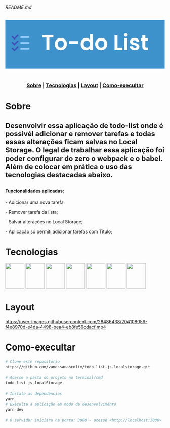 
###### README.md
<div align="center">
<img src="./src/assets/icone.png" alt="Logo"/></br>
</div>

<h1 align="center" style="font-weight:bold; color:#61DBFB"></h1>

<h3 align="center">
  <a  href="#sobre">Sobre</a> |
  <a href="#tecnologias">Tecnologias</a> |
  <a href="#layout">Layout</a> |
  <a href="#como-execultar">Como-execultar</a> 
</h3>

# Sobre
<h4 style="font-size:22px">Desenvolvir essa aplicação de todo-list onde é possivél adicionar e remover tarefas e todas essas alterações ficam salvas no Local Storage. O legal de trabalhar essa aplicação foi poder configurar do zero o webpack e o babel. Além de colocar em prática o uso das tecnologias destacadas abaixo.</h4> 

<h4> Funcionalidades aplicadas:</h4> 
<p>- Adicionar uma nova tarefa;</P>
<p>- Remover tarefa da lista;</P>
<p>- Salvar alterações no Local Storage;</P>
<p>- Aplicação só permiti adicionar tarefas com Titulo;</P>




# Tecnologias
<div display="flex" >
 <img  height="80" width="60"  src="https://cdn.jsdelivr.net/gh/devicons/devicon/icons/html5/html5-original-wordmark.svg" />
 <img height="80" width="60" src="https://cdn.jsdelivr.net/gh/devicons/devicon/icons/css3/css3-original-wordmark.svg" />
 <img  height="80" width="60" src="https://cdn.jsdelivr.net/gh/devicons/devicon/icons/javascript/javascript-original.svg" />
 <img   height="80" width="60" src="https://cdn.jsdelivr.net/gh/devicons/devicon/icons/react/react-original-wordmark.svg"/>
 <img   height="80" width="60" src="https://cdn.jsdelivr.net/gh/devicons/devicon/icons/webpack/webpack-original-wordmark.svg"/>
 <img   height="80" width="60" src="https://cdn.jsdelivr.net/gh/devicons/devicon/icons/babel/babel-original.svg"/>
 <img   height="80" width="60" src="https://raw.githubusercontent.com/styled-components/brand/bde053200192814dcd55923b6e41884d18e51665/styled-components.svg"/>
 </div>


# Layout 
https://user-images.githubusercontent.com/28486438/204108059-f4e8970d-e4da-4498-bea4-eb8fe59cdacf.mp4



# Como-execultar
```bash
# Clone este repositório
https://github.com/vanessanascoliv/todo-list-js-localstorage.git

# Acesse a pasta do projeto no terminal/cmd
todo-list-js-localStorage

# Instale as dependências
yarn
# Execulte a aplicação em modo de desenvolvimento
yarn dev

# O servidor iniciára na porta: 3000 - acesse <http://localhost:3000>

```


